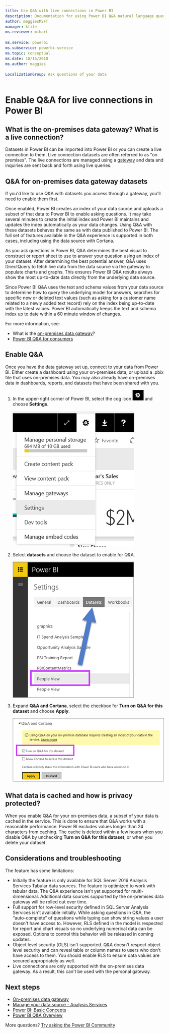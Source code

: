 ```yaml
---
title: Use Q&A with live connections in Power BI
description: Documentation for using Power BI Q&A natural language queries with live connections to Analysis Services data and the on-premises data gateway.
author: maggiesMSFT
manager: kfile
ms.reviewer: mihart

ms.service: powerbi
ms.subservice: powerbi-service
ms.topic: conceptual
ms.date: 10/16/2018
ms.author: maggies 

LocalizationGroup: Ask questions of your data
---
```

# Enable Q&A for live connections in Power BI
## What is the on-premises data gateway?  What is a live connection?
Datasets in Power BI can be imported into Power BI or you can create a live connection to them. Live connection datasets are often referred to as "on premises". The live connections are managed using a [gateway](service-gateway-onprem.md) and data and inquiries are sent back and forth using live queries.

## Q&A for on-premises data gateway datasets
If you'd like to use Q&A with datasets you access through a gateway, you'll need to enable them first.

Once enabled, Power BI creates an index of your data source and uploads a subset of that data to Power BI to enable asking questions. It may take several minutes to create the initial index and Power BI maintains and updates the index automatically as your data changes. Using Q&A with these datasets behaves the same as with data published to Power BI. The full set of features available in the Q&A experience is supported in both cases, including using the data source with Cortana.

As you ask questions in Power BI, Q&A determines the best visual to construct or report sheet to use to answer your question using an index of your dataset. After determining the best potential answer, Q&A uses DirectQuery to fetch live data from the data source via the gateway to populate charts and graphs. This ensures Power BI Q&A results always show the most up-to-date data directly from the underlying data source.

Since Power BI Q&A uses the text and schema values from your data source to determine how to query the underlying model for answers, searches for specific new or deleted text values (such as asking for a customer name related to a newly added text record) rely on the index being up-to-date with the latest values. Power BI automatically keeps the text and schema index up to date within a 60 minute window of changes.

For more information, see:

* What is the [on-premises data gateway](service-gateway-onprem.md)?
* [Power BI Q&A for consumers](consumer/end-user-q-and-a.md)

## Enable Q&A
Once you have the data gateway set up, connect to your data from Power BI.  Either create a dashboard using your on-premises data, or upload a .pbix file that uses on-premises data.  You may also already have on-premises data in dashboards, reports, and datasets that have been shared with you.

1. In the upper-right corner of Power BI, select the cog icon ![gear icon](media/service-q-and-a-direct-query/power-bi-cog.png) and choose **Settings**.
   
   ![Settings menu](media/service-q-and-a-direct-query/powerbi-settings.png)
2. Select **datasets** and choose the dataset to enable for Q&A.
   
   ![Datasets screen of Settings menu](media/service-q-and-a-direct-query/power-bi-q-and-a-settings.png)
3. Expand **Q&A and Cortana**, select the checkbox for **Turn on Q&A for this dataset** and choose **Apply**.
   
    ![Q&A area expanded](media/service-q-and-a-direct-query/power-bi-q-and-a-directquery.png)

## What data is cached and how is privacy protected?
When you enable Q&A for your on-premises data, a subset of your data is cached in the service. This is done to ensure that Q&A works with a reasonable performance. Power BI excludes values longer than 24 characters from caching. The cache is deleted within a few hours when you disable Q&A by unchecking **Turn on Q&A for this dataset**, or when you delete your dataset.

## Considerations and troubleshooting
The feature has some limitations:

* Initially the feature is only available for SQL Server 2016 Analysis Services Tabular data sources. The feature is optimized to work with tabular data. The Q&A experience isn't yet supported for multi-dimensional. Additional data sources supported by the on-premises data gateway will be rolled out over time.
* Full support for row-level security defined in SQL Server Analysis Services isn't available initially. While asking questions in Q&A, the “auto-complete” of questions while typing can show string values a user doesn't have access to. However, RLS defined in the model is respected for report and chart visuals so no underlying numerical data can be exposed. Options to control this behavior will be released in coming updates.
* Object level security (OLS) isn't supported. Q&A doesn't respect object level security and can reveal table or column names to users who don't have access to them. You should enable RLS to ensure data values are secured appropriately as well. 
* Live connections are only supported with the on-premises data gateway. As a result, this can't be used with the personal gateway.

## Next steps

- [On-premises data gateway](service-gateway-onprem.md)  
- [Manage your data source - Analysis Services](service-gateway-enterprise-manage-ssas.md)  
- [Power BI: Basic Concepts](consumer/end-user-basic-concepts.md)  
- [Power BI Q&A Overview](consumer/end-user-q-and-a.md)  

More questions? [Try asking the Power BI Community](http://community.powerbi.com/)

